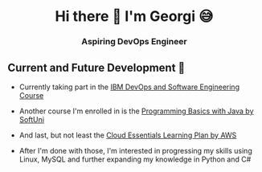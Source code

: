 <h1 align='center'>
  Hi there 👋 I'm Georgi 😅
</h1>

<h3 align='center'>
  Aspiring DevOps Engineer
</h3>

## Current and Future Development 🌱
- Currently taking part in the [IBM DevOps and Software Engineering Course](https://www.coursera.org/professional-certificates/devops-and-software-engineering)
- Another course I'm enrolled in is the [Programming Basics with Java by SoftUni](https://softuni.bg/)
- And last, but not least the [Cloud Essentials Learning Plan by AWS](https://explore.skillbuilder.aws/learn/public/learning_plan/view/82/cloud-essentials-learning-plan)

- After I'm done with those, I'm interested in progressing my skills using Linux, MySQL and further expanding my knowledge in Python and C#
